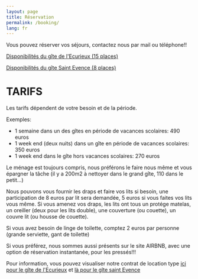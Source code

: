 ```yaml
---
layout: page
title: Réservation
permalink: /booking/
lang: fr
---
```



Vous pouvez réserver vos séjours, contactez nous par mail ou téléphone!!


 
<a href= " https://calendar.yahoo.com/s267pfjjvegd4hmv5crflpsz3hcxhhud6zbl36ir/ae8af8efd755f161ad14709c669a3865?od=258" target="_blank">Disponibilités du gîte de l'Ecurieux (15 places)</a>


<a href="https://calendar.yahoo.com/s267pfjjvegd4hmv5crflpsz3hcxhhud6zbl36ir/1c84eab7875d5db239b981749ef0f209?od=257" target="_blank">Disponibilités du gîte Saint Evence (8 places)</a>


TARIFS
===========================================================


Les tarifs dépendent de votre besoin et de la période.

Exemples:

- 1 semaine dans un des gîtes en période de vacances scolaires: 490 euros
- 1 week end (deux nuits) dans un  gîte en période de vacances scolaires: 350 euros
- 1 week end dans le gîte hors vacances scolaires: 270 euros



Le ménage est toujours compris, nous préférons le faire nous même et vous épargner la tâche (il y a 200m2 à nettoyer dans le grand gîte, 110 dans le petit...)

Nous pouvons vous fournir les draps et faire vos lits si besoin, une participation de 8 euros par lit sera demandée, 5 euros si vous faites vos lits vous même. Si vous amenez vos draps, les lits ont tous un protége matelas, un oreiller (deux pour les lits double), une couverture (ou couette), un couvre lit (ou housse de couette).

Si vous avez besoin de linge de toilette, comptez 2 euros par personne (grande serviette, gant de toilette)


<!--

<iframe src="https://meuse-ecurieux.tourisme-booking.com/fr/4058/956-fp.html

?iframe=true&fiche_direct=true" width="100%" height="700" ></iframe>

-->


<!--
Pour consulter nos disponibilités, voici le lien à suivre:
<iframe src="https://meuse.tourisme-booking.com/fr/evres/gite-de-l-ecurieux-902-fp.html?iframe=true&fiche_direct=true" width="100%" height="700" ></iframe>. 
-->

Si vous préférez, nous sommes aussi présents sur le site AIRBNB, avec une option de réservation instantanée, pour les pressés!!!

Pour information, vous pouvez visualiser notre contrat de location type 
<a href="/images/contratGrandGite.pdf" target="_blank">ici pour le gîte de l'Ecurieux</a>
 et 
<a href="/images/contratPetitGite.pdf" target="_blank"> là pour le gîte saint Evence</a>




